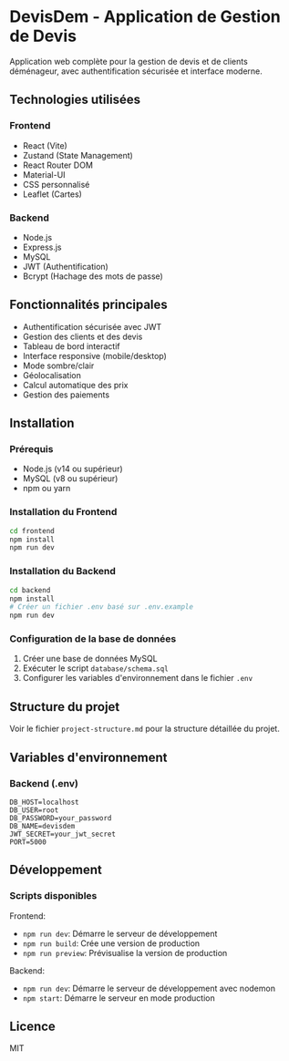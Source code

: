 # DevisDem - Application de Gestion de Devis

Application web complète pour la gestion de devis et de clients déménageur, avec authentification sécurisée et interface moderne.

## Technologies utilisées

### Frontend
- React (Vite)
- Zustand (State Management)
- React Router DOM
- Material-UI
- CSS personnalisé
- Leaflet (Cartes)

### Backend
- Node.js
- Express.js
- MySQL
- JWT (Authentification)
- Bcrypt (Hachage des mots de passe)

## Fonctionnalités principales

- Authentification sécurisée avec JWT
- Gestion des clients et des devis
- Tableau de bord interactif
- Interface responsive (mobile/desktop)
- Mode sombre/clair
- Géolocalisation
- Calcul automatique des prix
- Gestion des paiements

## Installation

### Prérequis
- Node.js (v14 ou supérieur)
- MySQL (v8 ou supérieur)
- npm ou yarn

### Installation du Frontend
```bash
cd frontend
npm install
npm run dev
```

### Installation du Backend
```bash
cd backend
npm install
# Créer un fichier .env basé sur .env.example
npm run dev
```

### Configuration de la base de données
1. Créer une base de données MySQL
2. Exécuter le script `database/schema.sql`
3. Configurer les variables d'environnement dans le fichier `.env`

## Structure du projet

Voir le fichier `project-structure.md` pour la structure détaillée du projet.

## Variables d'environnement

### Backend (.env)
```
DB_HOST=localhost
DB_USER=root
DB_PASSWORD=your_password
DB_NAME=devisdem
JWT_SECRET=your_jwt_secret
PORT=5000
```

## Développement

### Scripts disponibles

Frontend:
- `npm run dev`: Démarre le serveur de développement
- `npm run build`: Crée une version de production
- `npm run preview`: Prévisualise la version de production

Backend:
- `npm run dev`: Démarre le serveur de développement avec nodemon
- `npm start`: Démarre le serveur en mode production

## Licence

MIT 